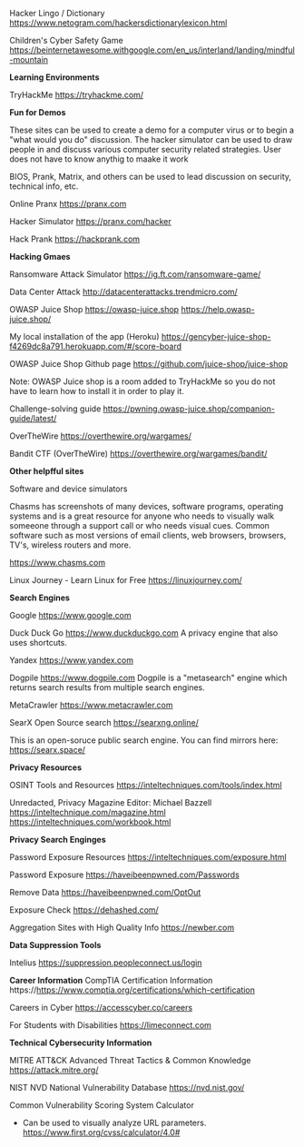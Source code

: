 

Hacker Lingo / Dictionary
https://www.netogram.com/hackersdictionarylexicon.html

Children's Cyber Safety Game
https://beinternetawesome.withgoogle.com/en_us/interland/landing/mindful-mountain


**Learning Environments**

TryHackMe
https://tryhackme.com/

**Fun for Demos**

These sites can be used to create a demo for a computer virus or to begin a "what would you do" discussion.
The hacker simulator can be used to draw people in and discuss various computer security related strategies. User does not have to know anythig to maake it work

BIOS, Prank, Matrix, and others can be used to lead discussion on security, technical info, etc.

Online Pranx
https://pranx.com

Hacker Simulator
https://pranx.com/hacker

Hack Prank
https://hackprank.com


**Hacking Gmaes**

Ransomware Attack Simulator
https://ig.ft.com/ransomware-game/

Data Center Attack
http://datacenterattacks.trendmicro.com/

OWASP Juice Shop
https://owasp-juice.shop
https://help.owasp-juice.shop/

My local installation of the app (Heroku)
https://gencyber-juice-shop-f4269dc8a791.herokuapp.com/#/score-board

OWASP Juice Shop
Github page
https://github.com/juice-shop/juice-shop

Note: OWASP Juice shop is a room added to TryHackMe so you do not have to learn how to install it in order to play it.

Challenge-solving guide
https://pwning.owasp-juice.shop/companion-guide/latest/

OverTheWire
https://overthewire.org/wargames/

Bandit CTF (OverTheWire)
https://overthewire.org/wargames/bandit/



**Other helpfful sites**

Software and device simulators

Chasms has screenshots of many devices, software programs, operating systems and is a great resource for anyone who needs to visually walk someeone through a support call or who needs visual cues.
Common software such as most versions of email clients, web browsers, browsers, TV's, wireless routers and more.

https://www.chasms.com

Linux Journey - Learn Linux for Free
https://linuxjourney.com/

**Search Engines**

Google
https://www.google.com

Duck Duck Go
https://www.duckduckgo.com
A privacy engine that also uses shortcuts.

Yandex
https://www.yandex.com


Dogpile
https://www.dogpile.com
Dogpile is a "metasearch" engine which returns search results from multiple search engines.

MetaCrawler
https://www.metacrawler.com

SearX Open Source search
https://searxng.online/

This is an open-soruce public search engine.
You can find mirrors here: https://searx.space/

**Privacy Resources**

OSINT Tools and Resources
https://inteltechniques.com/tools/index.html

Unredacted, Privacy Magazine
Editor: Michael Bazzell
https://inteltechnique.com/magazine.html
https://inteltechniques.com/workbook.html

**Privacy Search Enginges**

Password Exposure Resources
https://inteltechniques.com/exposure.html

Password Exposure
https://haveibeenpwned.com/Passwords

Remove Data
https://haveibeenpwned.com/OptOut

Exposure Check
https://dehashed.com/

Aggregation Sites with High Quality Info
https://newber.com

**Data Suppression Tools**

Intelius
https://suppression.peopleconnect.us/login

**Career Information**
CompTIA Certification Information
https://https://www.comptia.org/certifications/which-certification

Careers in Cyber
https://accesscyber.co/careers

For Students with Disabilities
https://limeconnect.com

**Technical Cybersecurity Information**

MITRE ATT&CK
Advanced Threat Tactics & Common Knowledge
https://attack.mitre.org/

NIST NVD
National Vulnerability Database
https://nvd.nist.gov/

Common Vulnerability Scoring System Calculator
* Can be used to visually analyze URL parameters.
https://www.first.org/cvss/calculator/4.0#
